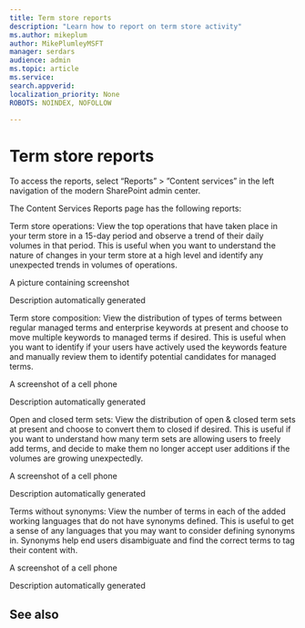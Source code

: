 ```yaml
---
title: Term store reports
description: "Learn how to report on term store activity"
ms.author: mikeplum
author: MikePlumleyMSFT
manager: serdars
audience: admin
ms.topic: article
ms.service: 
search.appverid: 
localization_priority: None
ROBOTS: NOINDEX, NOFOLLOW

---
```

# Term store reports

To access the reports, select “Reports” > ”Content services” in the left navigation of the modern SharePoint admin center. 

The Content Services Reports page has the following reports: 

Term store operations: View the top operations that have taken place in your term store in a 15-day period and observe a trend of their daily volumes in that period. This is useful when you want to understand the nature of changes in your term store at a high level and identify any unexpected trends in volumes of operations. 

A picture containing screenshot

Description automatically generated 

Term store composition: View the distribution of types of terms between regular managed terms and enterprise keywords at present and choose to move multiple keywords to managed terms if desired. This is useful when you want to identify if your users have actively used the keywords feature and manually review them to identify potential candidates for managed terms. 

A screenshot of a cell phone

Description automatically generated 

Open and closed term sets: View the distribution of open & closed term sets at present and choose to convert them to closed if desired. This is useful if you want to understand how many term sets are allowing users to freely add terms, and decide to make them no longer accept user additions if the volumes are growing unexpectedly. 

A screenshot of a cell phone

Description automatically generated 

Terms without synonyms: View the number of terms in each of the added working languages that do not have synonyms defined. This is useful to get a sense of any languages that you may want to consider defining synonyms in. Synonyms help end users disambiguate and find the correct terms to tag their content with. 

A screenshot of a cell phone

Description automatically generated 

## See also



  






